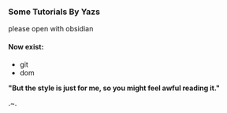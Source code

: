 ### Some Tutorials By Yazs

please open with obsidian

#### Now exist:

- git
- dom

**"But the style is just for me, so you might feel awful reading it."**

.~.
